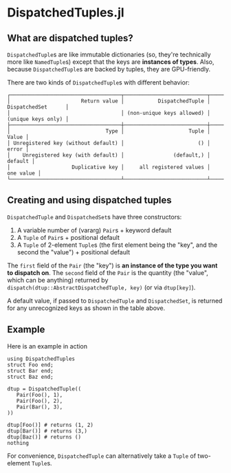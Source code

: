 # DispatchedTuples.jl

## What are dispatched tuples?

`DispatchedTuple`s are like immutable dictionaries (so, they're technically more like `NamedTuple`s) except that the keys are **instances of types**. Also, because `DispatchedTuple`s are backed by tuples, they are GPU-friendly.

There are two kinds of `DispatchedTuple`s with different behavior:

```
┌────────────────────────────────────┬───────────────────────────┬────────────────────┐
│                       Return value │           DispatchedTuple │ DispatchedSet      │
│                                    │ (non-unique keys allowed) │ (unique keys only) │
├────────────────────────────────────┼───────────────────────────┼────────────────────┤
│                               Type │                     Tuple │              Value │
│ Unregistered key (without default) │                        () │              error │
│    Unregistered key (with default) │                (default,) │            default │
│                    Duplicative key │     all registered values │          one value │
└────────────────────────────────────┴───────────────────────────┴────────────────────┘
```

## Creating and using dispatched tuples

`DispatchedTuple` and `DispatchedSet`s have three constructors:

1. A variable number of (vararg) `Pair`s + keyword default
2. A `Tuple` of `Pair`s + positional default
3. A `Tuple` of 2-element `Tuple`s (the first element being the "key", and the second the "value") + positional default

The `first` field of the `Pair` (the "key") is **an instance of the type you want to dispatch on**. The `second` field of the `Pair` is the quantity (the "value", which can be anything) returned by `dispatch(dtup::AbstractDispatchedTuple, key)` (or via `dtup[key]`).

A default value, if passed to `DispatchedTuple` and `DispatchedSet`, is returned for any unrecognized keys as shown in the table above.

## Example

Here is an example in action

```@example
using DispatchedTuples
struct Foo end;
struct Bar end;
struct Baz end;

dtup = DispatchedTuple((
   Pair(Foo(), 1),
   Pair(Foo(), 2),
   Pair(Bar(), 3),
))

dtup[Foo()] # returns (1, 2)
dtup[Bar()] # returns (3,)
dtup[Baz()] # returns ()
nothing
```

For convenience, `DispatchedTuple` can alternatively take a `Tuple` of two-element `Tuple`s.
